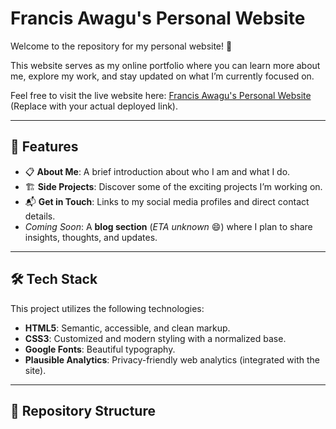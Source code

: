 # Francis Awagu's Personal Website

Welcome to the repository for my personal website! 🚀  

This website serves as my online portfolio where you can learn more about me, explore my work, and stay updated on what I’m currently focused on.  

Feel free to visit the live website here: [Francis Awagu's Personal Website](https://example.com) (Replace with your actual deployed link).  

---

## 🌟 Features
- 📋 **About Me**: A brief introduction about who I am and what I do.  
- 🏗 **Side Projects**: Discover some of the exciting projects I’m working on.  
- 📬 **Get in Touch**: Links to my social media profiles and direct contact details.  
- _Coming Soon_: A **blog section** (*ETA unknown* 😄) where I plan to share insights, thoughts, and updates.  

---

## 🛠 Tech Stack
This project utilizes the following technologies:
- **HTML5**: Semantic, accessible, and clean markup.  
- **CSS3**: Customized and modern styling with a normalized base.  
- **Google Fonts**: Beautiful typography.  
- **Plausible Analytics**: Privacy-friendly web analytics (integrated with the site).  

---

## 📂 Repository Structure

